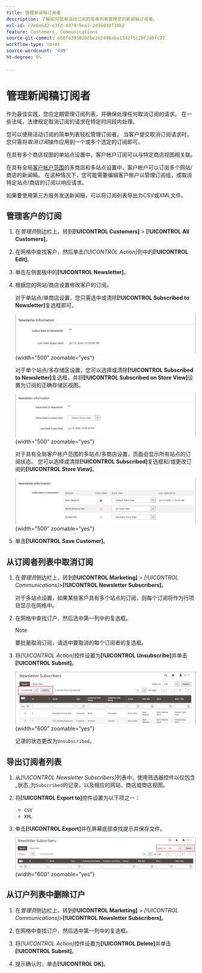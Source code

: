 ```yaml
---
title: 管理新闻稿订阅者
description: 了解如何使用活动订阅的简单列表管理您的新闻稿订阅者。
exl-id: c7e8e642-e3fd-4979-9ea3-2d96839730b2
feature: Customers, Communications
source-git-commit: eb0fe395020dbe2e2496aba13d2f5c2bf2d0fc27
workflow-type: tm+mt
source-wordcount: '499'
ht-degree: 0%

---
```


# 管理新闻稿订阅者

作为最佳实践，您应定期管理订阅列表，并确保处理任何取消订阅的请求。 在一些法域，法律规定取消订阅的请求在特定时间段内处理。

您可以使用活动订阅的简单列表轻松管理订阅者。 当客户提交取消订阅请求时，您只需将&#x200B;_取消订阅_&#x200B;操作应用到一个或多个选定的订阅即可。

在具有多个商店视图的单站点设置中，客户帐户订阅可以与特定商店视图相关联。

在具有全局[客户帐户范围](../customers/customer-account-scope.md)的多商店和多站点设置中，客户帐户可以订阅多个网站/商店的新闻稿。 在这种情况下，您可能需要编辑客户帐户以管理订阅组，或取消特定站点/商店的订阅以响应请求。

如果要使用第三方服务发送新闻稿，可以将订阅列表导出为CSV或XML文件。

## 管理客户的订阅

1. 在&#x200B;_管理员_&#x200B;侧边栏上，转到&#x200B;**[!UICONTROL Customers]** > **[!UICONTROL All Customers]**。

1. 在网格中查找客户，然后单击&#x200B;_[!UICONTROL Action]_&#x200B;列中的&#x200B;**[!UICONTROL Edit]**。

1. 单击左侧面板中的&#x200B;**[!UICONTROL Newsletter]**。

1. 根据您的网站/商店设置修改客户的订阅。

   对于单站点/单商店设置，您只需选中或清除&#x200B;**[!UICONTROL Subscribed to Newsletter]**&#x200B;复选框即可。

   ![单商店客户新闻稿订阅复选框](./assets/newsletter-customer-single-store.png){width="500" zoomable="yes"}

   对于单个站点/多存储区设置，您可以选择或清除&#x200B;**[!UICONTROL Subscribed to Newsletter]**&#x200B;复选框，并将&#x200B;**[!UICONTROL Subscribed on Store View]**&#x200B;设置为订阅的正确存储区视图。

   ![多商店客户新闻稿订阅复选框和商店视图选择器](./assets/newsletter-customer-multi-store.png){width="500" zoomable="yes"}

   对于具有全局客户帐户范围的多站点/多商店设置，页面会显示所有站点的订阅状态。 您可以选择或清除&#x200B;**[!UICONTROL Subscribed]**&#x200B;复选框和/或更改订阅的&#x200B;**[!UICONTROL Store View]**。

   ![多站点客户新闻稿订阅复选框和商店视图选择器](./assets/newsletter-customer-multi-site.png){width="500" zoomable="yes"}

1. 单击&#x200B;**[!UICONTROL Save Customer]**。

## 从订阅者列表中取消订阅

1. 在&#x200B;_管理员_&#x200B;侧边栏上，转到&#x200B;**[!UICONTROL Marketing]** > _[!UICONTROL Communications]_>**[!UICONTROL Newsletter Subscribers]**。

   对于多站点设置，如果某些客户具有多个站点的订阅，则每个订阅将作为行项目显示在网格中。

1. 在网格中查找订户，然后选中第一列中的复选框。

   >[!NOTE]
   >
   >要批量取消订阅，请选中要取消的每个订阅者的复选框。

1. 将&#x200B;_[!UICONTROL Action]_&#x200B;控件设置为&#x200B;**[!UICONTROL Unsubscribe]**&#x200B;并单击&#x200B;**[!UICONTROL Submit]**。

   ![取消订阅新闻稿](./assets/newsletter-unsubscribe.png){width="600" zoomable="yes"}

   记录的状态更改为`Unsubscribed`。

## 导出订阅者列表

1. 从&#x200B;_[!UICONTROL Newsletter Subscribers]_&#x200B;列表中，使用筛选器控件以仅包含_&#x200B;状态&#x200B;_为`Subscribed`的记录，以及相应的网站、商店或商店视图。

1. 将&#x200B;**[!UICONTROL Export to]**&#x200B;控件设置为以下项之一：

   - `CSV`
   - `XML`

1. 单击&#x200B;**[!UICONTROL Export]**&#x200B;并在屏幕底部查找提示并保存文件。

   ![导出新闻稿订阅者](./assets/newsletter-subscribers-export.png){width="600" zoomable="yes"}

## 从订户列表中删除订户

1. 在&#x200B;_管理员_&#x200B;侧边栏上，转到&#x200B;**[!UICONTROL Marketing]** > _[!UICONTROL Communications]_>**[!UICONTROL Newsletter Subscribers]**。

1. 在网格中查找订户，然后选中第一列中的复选框。

1. 将&#x200B;_[!UICONTROL Action]_&#x200B;控件设置为&#x200B;**[!UICONTROL Delete]**&#x200B;并单击&#x200B;**[!UICONTROL Submit]**。

1. 提示确认时，单击&#x200B;**[!UICONTROL OK]**。
